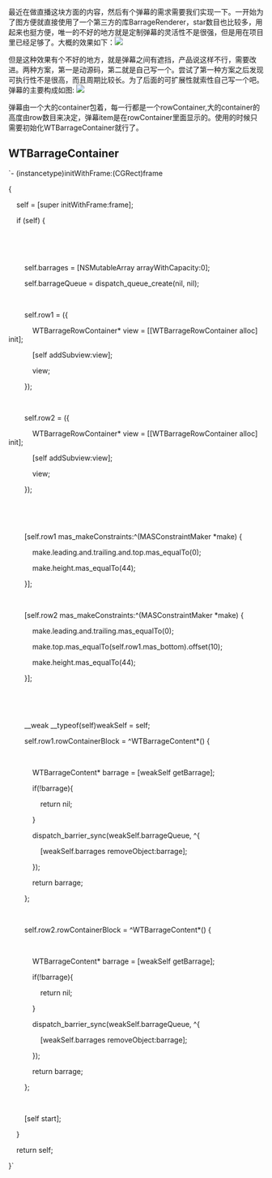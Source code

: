 最近在做直播这块方面的内容，然后有个弹幕的需求需要我们实现一下。一开始为了图方便就直接使用了一个第三方的库BarrageRenderer，star数目也比较多，用起来也挺方便，唯一的不好的地方就是定制弹幕的灵活性不是很强，但是用在项目里已经足够了。大概的效果如下：![](https://ww1.sinaimg.cn/large/006tKfTcgy1fckaismzx3j30d6046dg9.jpg)

但是这种效果有个不好的地方，就是弹幕之间有遮挡，产品说这样不行，需要改进。两种方案，第一是动源码，第二就是自己写一个。尝试了第一种方案之后发现可执行性不是很高，而且周期比较长。为了后面的可扩展性就索性自己写一个吧。
弹幕的主要构成如图:
![](https://ww4.sinaimg.cn/large/006tKfTcgy1fckairvffdj30h405sq3g.jpg)

弹幕由一个大的container包着，每一行都是一个rowContainer,大的container的高度由row数目来决定，弹幕item是在rowContainer里面显示的。使用的时候只需要初始化WTBarrageContainer就行了。

## WTBarrageContainer

`\- (instancetype)initWithFrame:(CGRect)frame

{

    self = [super initWithFrame:frame];

    if (self) {

        

        

        self.barrages = [NSMutableArray arrayWithCapacity:0];

        self.barrageQueue = dispatch_queue_create(nil, nil);

        

        self.row1 = ({

            WTBarrageRowContainer* view = [[WTBarrageRowContainer alloc] init];

            [self addSubview:view];

            view;

        });

        

        self.row2 = ({

            WTBarrageRowContainer* view = [[WTBarrageRowContainer alloc] init];

            [self addSubview:view];

            view;

        });

        

        

        [self.row1 mas_makeConstraints:^(MASConstraintMaker *make) {

            make.leading.and.trailing.and.top.mas_equalTo(0);

            make.height.mas_equalTo(44);

        }];

        

        [self.row2 mas_makeConstraints:^(MASConstraintMaker *make) {

            make.leading.and.trailing.mas_equalTo(0);

            make.top.mas_equalTo(self.row1.mas_bottom).offset(10);

            make.height.mas_equalTo(44);

        }];

        

  

        __weak __typeof(self)weakSelf = self;

        self.row1.rowContainerBlock = ^WTBarrageContent*() {

        

            WTBarrageContent* barrage = [weakSelf getBarrage];

            if(!barrage){

                return nil;

            }

            dispatch_barrier_sync(weakSelf.barrageQueue, ^{

                [weakSelf.barrages removeObject:barrage];

            });

            return barrage;

        };

        

        self.row2.rowContainerBlock = ^WTBarrageContent*() {

            

            WTBarrageContent* barrage = [weakSelf getBarrage];

            if(!barrage){

                return nil;

            }

            dispatch_barrier_sync(weakSelf.barrageQueue, ^{

                [weakSelf.barrages removeObject:barrage];

            });

            return barrage;

        };

        

        [self start];

    }

    return self;

}`

​        